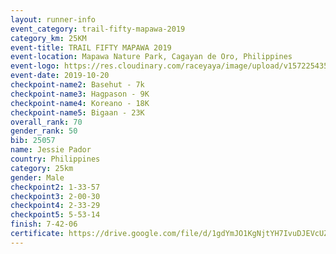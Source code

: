 ```yaml
---
layout: runner-info 
event_category: trail-fifty-mapawa-2019 
category_km: 25KM 
event-title: TRAIL FIFTY MAPAWA 2019  
event-location: Mapawa Nature Park, Cagayan de Oro, Philippines 
event-logo: https://res.cloudinary.com/raceyaya/image/upload/v1572254355/logo/trail-fifty-mapawa_fizjmb.jpg 
event-date: 2019-10-20 
checkpoint-name2: Basehut - 7k 
checkpoint-name3: Hagpason - 9K 
checkpoint-name4: Koreano - 18K 
checkpoint-name5: Bigaan - 23K 
overall_rank: 70
gender_rank: 50
bib: 25057
name: Jessie Pador
country: Philippines
category: 25km
gender: Male
checkpoint2: 1-33-57
checkpoint3: 2-00-30
checkpoint4: 2-33-29
checkpoint5: 5-53-14
finish: 7-42-06
certificate: https://drive.google.com/file/d/1gdYmJO1KgNjtYH7IvuDJEVcUZhJDAYf6/view?usp=sharing
---
```

